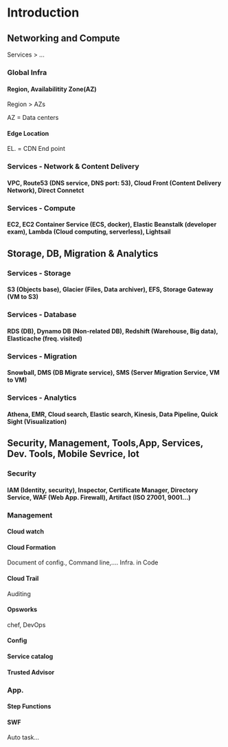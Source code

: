 # Introduction 

## Networking and Compute

Services > ...

### Global Infra

#### Region, Availabilitity Zone(AZ)

Region > AZs

AZ = Data centers

#### Edge Location

EL. = CDN End point

### Services - Network & Content Delivery

#### VPC, Route53 (DNS service, DNS port: 53), Cloud Front (Content Delivery Network), Direct Connetct

### Services - Compute

#### EC2, EC2 Container Service (ECS, docker), Elastic Beanstalk (developer exam), Lambda (Cloud computing, serverless), Lightsail

## Storage, DB, Migration & Analytics

### Services - Storage

#### S3 (Objects base), Glacier (Files, Data archiver), EFS, Storage Gateway (VM to S3)

### Services - Database

#### RDS (DB), Dynamo DB (Non-related DB), Redshift (Warehouse, Big data), Elasticache (freq. visited)

### Services - Migration

#### Snowball, DMS (DB Migrate service), SMS (Server Migration Service, VM to VM)

### Services - Analytics

#### Athena, EMR, Cloud search, Elastic search, Kinesis, Data Pipeline, Quick Sight (Visualization)

## Security, Management, Tools,App, Services, Dev. Tools, Mobile Sevrice, Iot

### Security

#### IAM (Identity, security), Inspector, Certificate Manager, Directory Service, WAF (Web App. Firewall), Artifact (ISO 27001, 9001...)

### Management

#### Cloud watch

#### Cloud Formation

Document of config., Command line,.... Infra. in Code

#### Cloud Trail

Auditing

#### Opsworks

chef, DevOps

#### Config

#### Service catalog

#### Trusted Advisor

### App.

#### Step Functions

#### SWF

Auto task...

####
